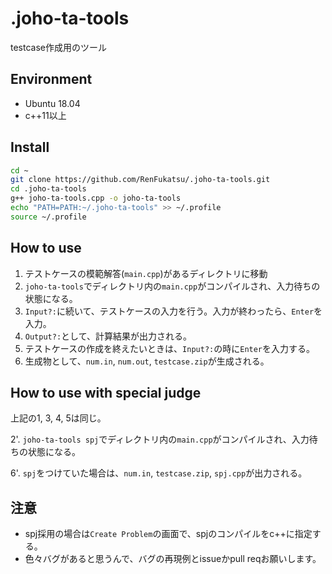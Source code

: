 # .joho-ta-tools
testcase作成用のツール

## Environment
- Ubuntu 18.04
- c++11以上

## Install
```bash
cd ~
git clone https://github.com/RenFukatsu/.joho-ta-tools.git
cd .joho-ta-tools
g++ joho-ta-tools.cpp -o joho-ta-tools
echo "PATH=PATH:~/.joho-ta-tools" >> ~/.profile
source ~/.profile
```

## How to use
1. テストケースの模範解答(`main.cpp`)があるディレクトリに移動
2. `joho-ta-tools`でディレクトリ内の`main.cpp`がコンパイルされ、入力待ちの状態になる。
3. `Input?:`に続いて、テストケースの入力を行う。入力が終わったら、`Enter`を入力。
4. `Output?:`として、計算結果が出力される。
5. テストケースの作成を終えたいときは、`Input?:`の時に`Enter`を入力する。
6. 生成物として、`num.in`, `num.out`, `testcase.zip`が生成される。

## How to use with special judge
上記の1, 3, 4, 5は同じ。

2'. `joho-ta-tools spj`でディレクトリ内の`main.cpp`がコンパイルされ、入力待ちの状態になる。

6'. `spj`をつけていた場合は、`num.in`, `testcase.zip`, `spj.cpp`が出力される。

## 注意
- spj採用の場合は`Create Problem`の画面で、spjのコンパイルをc++に指定する。
- 色々バグがあると思うんで、バグの再現例とissueかpull reqお願いします。
